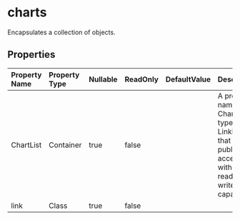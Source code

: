 # **charts**

Encapsulates a collection of  objects. 

## **Properties**

| Property Name | Property Type | Nullable |  ReadOnly | DefaultValue | Description | 
| :- | :- | :- |:- |  :- | :- |
|ChartList|Container|true|false |  |A property named ChartList of type List LinkElement  that is publicly accessible with both read and write capabilities.|
|link|Class|true|false |  ||

